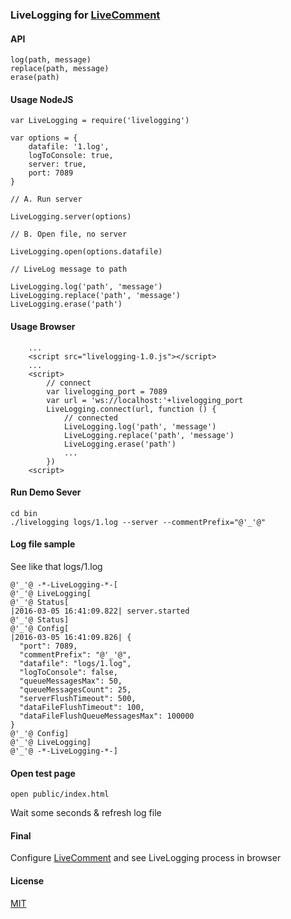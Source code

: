 ### LiveLogging for [LiveComment](https://github.com/d08ble/livecomment)

#### API

```
log(path, message)
replace(path, message)
erase(path)
```

#### Usage NodeJS

```
var LiveLogging = require('livelogging')

var options = {
    datafile: '1.log',
    logToConsole: true,
    server: true,
    port: 7089
}

// A. Run server

LiveLogging.server(options)

// B. Open file, no server

LiveLogging.open(options.datafile)

// LiveLog message to path

LiveLogging.log('path', 'message')
LiveLogging.replace('path', 'message')
LiveLogging.erase('path')

```

#### Usage Browser

```
    ...
    <script src="livelogging-1.0.js"></script>
    ...
    <script>
        // connect
        var livelogging_port = 7089
        var url = 'ws://localhost:'+livelogging_port
        LiveLogging.connect(url, function () {
            // connected
            LiveLogging.log('path', 'message')
            LiveLogging.replace('path', 'message')
            LiveLogging.erase('path')
            ...
        })
    <script>
```

#### Run Demo Sever

```
cd bin
./livelogging logs/1.log --server --commentPrefix="@'_'@"
```

#### Log file sample
See like that logs/1.log
```
@'_'@ -*-LiveLogging-*-[
@'_'@ LiveLogging[
@'_'@ Status[
|2016-03-05 16:41:09.822| server.started
@'_'@ Status]
@'_'@ Config[
|2016-03-05 16:41:09.826| {
  "port": 7089,
  "commentPrefix": "@'_'@",
  "datafile": "logs/1.log",
  "logToConsole": false,
  "queueMessagesMax": 50,
  "queueMessagesCount": 25,
  "serverFlushTimeout": 500,
  "dataFileFlushTimeout": 100,
  "dataFileFlushQueueMessagesMax": 100000
}
@'_'@ Config]
@'_'@ LiveLogging]
@'_'@ -*-LiveLogging-*-]
```

#### Open test page
```
open public/index.html
```
Wait some seconds & refresh log file

#### Final

Configure [LiveComment](https://github.com/d08ble/livecomment) and see LiveLogging process in browser

#### License

[MIT](https://github.com/d08ble/livelogging/blob/master/LICENSE)
